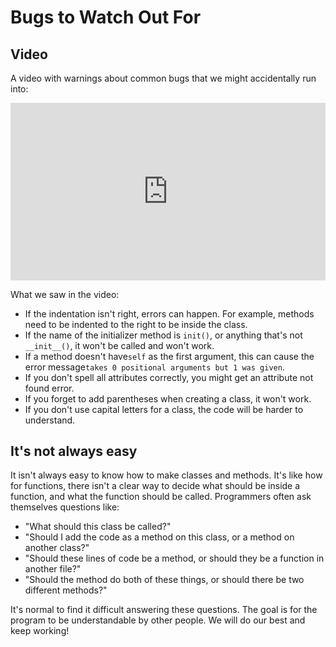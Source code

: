 # Bugs to Watch Out For

## Video

A video with warnings about common bugs that we might accidentally run into:


<div style="position: relative; margin-top:1em; padding-bottom: 56.25%; height: 0;"><iframe src="https://www.youtube.com/embed/3OWb-DYTBww?rel=0" title="" frameborder="0" allow="accelerometer; autoplay; clipboard-write; encrypted-media; gyroscope; picture-in-picture" allowfullscreen style="position: absolute; top: 0; left: 0; width: 100%; height: 100%;"></iframe></div>

What we saw in the video:

* If the indentation isn't right,  errors can happen. For example, methods need to be indented to the right to be inside the class.
* If the name of the initializer method is `init()`, or anything that's not `__init__()`, it won't be called and won't work.
* If a method doesn't have`self` as the first argument, this can cause the error message`takes 0 positional arguments but 1 was given`.
* If you don't spell all attributes correctly, you might get an attribute not found error.
* If you forget to add parentheses when creating a class, it won't work.
* If you don't use capital letters for a class, the code will be harder to understand.

## It's not always easy

It isn't always easy to know how to make classes and methods. It's like how for functions, there isn't a clear way to decide what should be inside a function, and what the function should be called. Programmers often ask themselves questions like:

* "What should this class be called?"
* "Should I add the code as a method on this class, or a method on another class?"
* "Should these lines of code be a method, or should they be a function in another file?"
* "Should the method do both of these things, or should there be two different methods?" 

It's normal to find it difficult answering these questions. The goal is for the program to be understandable by other people. We will do our best and keep working!
